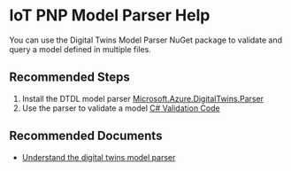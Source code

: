 <properties
  pagetitle="IoT PNP Model Parser Help"
  service=""
  resource=""
  ms.author="camanle"
  selfhelptype="Generic"
  supporttopicids="32740882"
  productpesids="16122"
  cloudenvironments="public, fairfax, mooncake, blackforest, ussec, usnat"
  articleid="b4dda157-8a66-4515-869f-8134282fec1d"
  ownershipid="AzureIot_IotHub" />
# IoT PNP Model Parser Help

You can use the Digital Twins Model Parser NuGet package to validate and query a model defined in multiple files.

## **Recommended Steps**

1. Install the DTDL model parser [Microsoft.Azure.DigitalTwins.Parser](https://www.nuget.org/packages/Microsoft.Azure.DigitalTwins.Parser)
2. Use the parser to validate a model [C# Validation Code](https://docs.microsoft.com/azure/iot-pnp/concepts-model-parser#use-the-parser-to-validate-a-model)

## **Recommended Documents**

* [Understand the digital twins model parser](https://docs.microsoft.com/azure/iot-pnp/concepts-model-parser)

